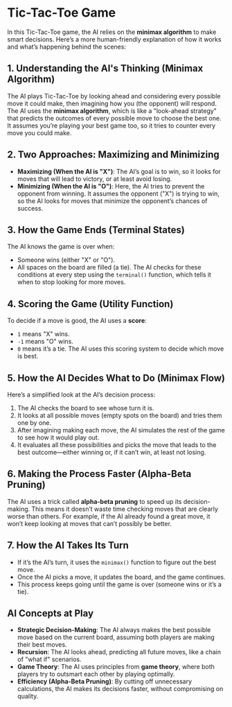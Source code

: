 # Tic-Tac-Toe Game

In this Tic-Tac-Toe game, the AI relies on the **minimax algorithm** to make smart decisions. Here’s a more human-friendly explanation of how it works and what’s happening behind the scenes:

## 1. Understanding the AI's Thinking (Minimax Algorithm)
The AI plays Tic-Tac-Toe by looking ahead and considering every possible move it could make, then imagining how you (the opponent) will respond. The AI uses the **minimax algorithm**, which is like a "look-ahead strategy" that predicts the outcomes of every possible move to choose the best one. It assumes you’re playing your best game too, so it tries to counter every move you could make.

## 2. Two Approaches: Maximizing and Minimizing
- **Maximizing (When the AI is "X")**: The AI’s goal is to win, so it looks for moves that will lead to victory, or at least avoid losing.
- **Minimizing (When the AI is "O")**: Here, the AI tries to prevent the opponent from winning. It assumes the opponent ("X") is trying to win, so the AI looks for moves that minimize the opponent’s chances of success.

## 3. How the Game Ends (Terminal States)
The AI knows the game is over when:
- Someone wins (either "X" or "O").
- All spaces on the board are filled (a tie).
The AI checks for these conditions at every step using the `terminal()` function, which tells it when to stop looking for more moves.

## 4. Scoring the Game (Utility Function)
To decide if a move is good, the AI uses a **score**:
- `1` means "X" wins.
- `-1` means "O" wins.
- `0` means it’s a tie.
The AI uses this scoring system to decide which move is best.

## 5. How the AI Decides What to Do (Minimax Flow)
Here’s a simplified look at the AI’s decision process:
1. The AI checks the board to see whose turn it is.
2. It looks at all possible moves (empty spots on the board) and tries them one by one.
3. After imagining making each move, the AI simulates the rest of the game to see how it would play out.
4. It evaluates all these possibilities and picks the move that leads to the best outcome—either winning or, if it can’t win, at least not losing.

## 6. Making the Process Faster (Alpha-Beta Pruning)
The AI uses a trick called **alpha-beta pruning** to speed up its decision-making. This means it doesn’t waste time checking moves that are clearly worse than others. For example, if the AI already found a great move, it won’t keep looking at moves that can’t possibly be better.

## 7. How the AI Takes Its Turn
- If it’s the AI’s turn, it uses the `minimax()` function to figure out the best move.
- Once the AI picks a move, it updates the board, and the game continues.
- This process keeps going until the game is over (someone wins or it’s a tie).

## AI Concepts at Play
- **Strategic Decision-Making**: The AI always makes the best possible move based on the current board, assuming both players are making their best moves.
- **Recursion**: The AI looks ahead, predicting all future moves, like a chain of "what if" scenarios.
- **Game Theory**: The AI uses principles from **game theory**, where both players try to outsmart each other by playing optimally.
- **Efficiency (Alpha-Beta Pruning)**: By cutting off unnecessary calculations, the AI makes its decisions faster, without compromising on quality.
